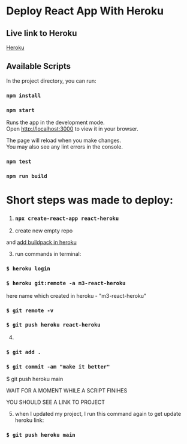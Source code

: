 # Deploy React App With Heroku

## Live link to Heroku
[Heroku](https://m3-react-heroku.herokuapp.com/)

## Available Scripts

In the project directory, you can run:

### `npm install`

### `npm start`

Runs the app in the development mode.\
Open [http://localhost:3000](http://localhost:3000) to view it in your browser.

The page will reload when you make changes.\
You may also see any lint errors in the console.

### `npm test`

### `npm run build`


# Short steps was made to deploy:

1. ### `npx create-react-app react-heroku`

2. create new empty repo <react-heroku>

and [add buildpack in heroku](https://github.com/mars/create-react-app-buildpack)

3. run commands in terminal:
### `$ heroku login`

### `$ heroku git:remote -a m3-react-heroku`

here name which created in heroku - "m3-react-heroku"

### `$ git remote -v`

### `$ git push heroku react-heroku`

4. 
### `$ git add .`

### `$ git commit -am "make it better"`

$ git push heroku main

WAIT FOR A MOMENT WHILE A SCRIPT FINIHES

YOU SHOULD SEE A LINK TO PROJECT

5. when I updated my project, I run this command again to get update heroku link:

### `$ git push heroku main`
